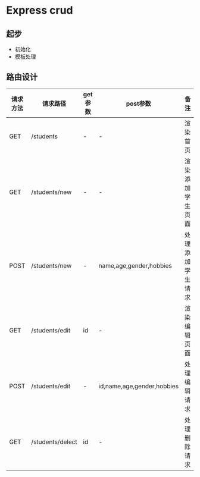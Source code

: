 # Express crud

## 起步

- 初始化
- 模板处理

## 路由设计

| 请求方法 | 请求路径         | get参数 | post参数                   | 备注             |
| -------- | ---------------- | ------- | -------------------------- | ---------------- |
| GET      | /students        | -       | -                          | 渲染首页         |
| GET      | /students/new    | -       | -                          | 渲染添加学生页面 |
| POST     | /students/new    | -       | name,age,gender,hobbies    | 处理添加学生请求 |
| GET      | /students/edit   | id      | -                          | 渲染编辑页面     |
| POST     | /students/edit   | -       | id,name,age,gender,hobbies | 处理编辑请求     |
| GET      | /students/delect | id      | -                          | 处理删除请求     |

